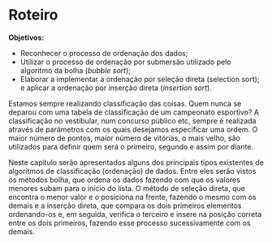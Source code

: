 # Roteiro

**Objetivos:**

* Reconhecer o processo de ordenação dos dados;
* Utilizar o processo de ordenação por submersão utilizado pelo algoritmo da bolha \(_bubble sort_\);
* Elaborar a implementar a ordenação por seleção direta \(selection sort\); e aplicar a ordenação por inserção direta \(_insertion sort_\).

Estamos sempre realizando classificação das coisas. Quem nunca se deparou com uma tabela de classificação de um campeonato esportivo? A classificação no vestibular, num concurso público etc, sempre é realizada através de parâmetros com os quais desejamos especificar uma ordem. O maior número de pontos, maior número de vitórias, o mais velho, são utilizados para definir quem será o primeiro, segundo e assim por diante.

Neste capítulo serão apresentados alguns dos principais tipos existentes de algoritmos de classificação \(ordenação\) de dados. Entre eles serão vistos os métodos bolha, que ordena os dados fazendo com que os valores menores subam para o início do lista. O método de seleção direta, que  encontra o menor valor e o posiciona na frente, fazendo o mesmo com os demais e a inserção direta, que compara os dois primeiros elementos ordenando-os e, em seguida, verifica o terceiro e insere na posição correta entre os dois primeiros, fazendo esse processo sucessivamente com os demais. 

